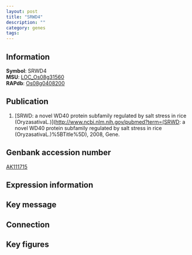 ```yaml
---
layout: post
title: "SRWD4"
description: ""
category: genes
tags: 
---
```


## Information
__Symbol__: SRWD4  
__MSU__: [LOC_Os08g31560](http://rice.plantbiology.msu.edu/cgi-bin/ORF_infopage.cgi?orf=LOC_Os08g31560)  
__RAPdb__: [Os08g0408200](http://rapdb.dna.affrc.go.jp/viewer/gbrowse_details/irgsp1?name=Os08g0408200)  

## Publication
1. [SRWD: a novel WD40 protein subfamily regulated by salt stress in rice (OryzasativaL.)](http://www.ncbi.nlm.nih.gov/pubmed?term=(SRWD: a novel WD40 protein subfamily regulated by salt stress in rice (OryzasativaL.)%5BTitle%5D), 2008, Gene.

## Genbank accession number
[AK111715](http://www.ncbi.nlm.nih.gov/nuccore/AK111715)

## Expression information

## Key message

## Connection

## Key figures


